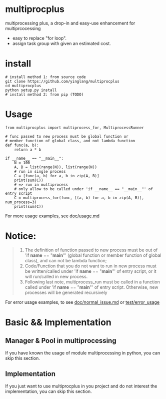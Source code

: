 # multiprocplus
multiprocessing plus, a drop-in and easy-use enhancement for multiprcocessing

- easy to replace "for loop".
- assign task group with given an estimated cost.

# install

```shell
# install method 1: from source code
git clone https://github.com/yinglang/multiprocplus
cd multiprocplus
python setup.py install
# install method 2: from pip (TODO)
```

# Usage

```shell
from multiprocplus import multiprocess_for, MultiprocessRunner

# func passed to new process must be global function or 
# member function of global class, and not lambda function
def func(a, b):
    return a * b

if __name__ == "__main__":
    N = 100
    A, B = list(range(N)), list(range(N))
    # run in single process
    C = [func(a, b) for a, b in zip(A, B)]
    print(sum(C))
    # => run in multiprocess
    # only allow to be called under 'if __name__ == "__main__"' of entry script
    C = multiprocess_for(func, [(a, b) for a, b in zip(A, B)], num_process=3)
    print(sum(C))
```

For more usage examples, see [doc/usage.md](doc/usage.md)


# Notice:

>1. The definition of function passed to new process must be out of 'if __name__ == "__main__"' (global function or member function of global class), 
  and can not be lambda function;
>2. Code/Function that you do not want to run in new process must be written/called under 'if __name__ == "__main__"' of entry script, 
  or it will run/called in new process.
>3. Following last note, multiprocess_run must be called in a function called under 'if __name__ == "__main__"' of entry script. 
  Otherwise, new processes will be generated recursively

For error usage examples, to see [doc/normal_issue.md](doc/normal_issue.md) or [test/error_usage](test/error_usage)

# Basic && Implementation

## Manager & Pool in multiprocessing
If you have known the usage of module multiprocessing in python, you can skip this section.

## Implementation
If you just want to use multiprocplus in you project and do not interest the implementation, you can skip this section.
